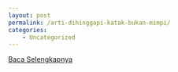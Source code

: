 ```yaml
---
layout: post
permalink: /arti-dihinggapi-katak-bukan-mimpi/
categories:
    - Uncategorized
---
```


[Baca Selengkapnya](/03)
